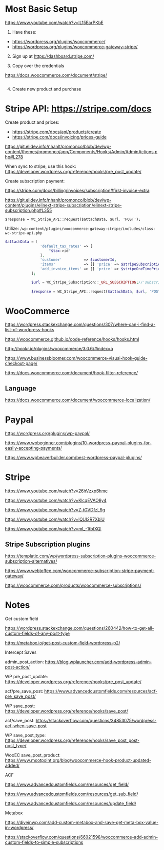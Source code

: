 # Most Basic Setup

https://www.youtube.com/watch?v=lL15EarPKbE

1. Have these: 
- https://wordpress.org/plugins/woocommerce/
- https://wordpress.org/plugins/woocommerce-gateway-stripe/

2. Sign up at https://dashboard.stripe.com/

3. Copy over the credentials

https://docs.woocommerce.com/document/stripe/

![]()

4. Create new product and purchase

# Stripe API: https://stripe.com/docs

Create product and prices: 

- https://stripe.com/docs/api/products/create
- https://stripe.com/docs/invoicing/prices-guide

https://git.elidev.info/nhanlt/promonco/blob/dev/wp-content/themes/promonco/app/Components/Hooks/Admin/AdminActions.php#L278

When sync to stripe, use this hook: https://developer.wordpress.org/reference/hooks/pre_post_update/

Create subscription payment:

https://stripe.com/docs/billing/invoices/subscription#first-invoice-extra
    
https://git.elidev.info/nhanlt/promonco/blob/dev/wp-content/plugins/elinext-stripe-subscription/elinext-stripe-subscription.php#L355

`$response = WC_Stripe_API::request($attachData, $url, 'POST');`

Utilize: `/wp-content/plugins/woocommerce-gateway-stripe/includes/class-wc-stripe-api.php`

```php
$attachData = [
                'default_tax_rates' => [
                    "$tax->id" 
                ],
                'customer'          => $customerId,
                'items'             => [[ 'price' => $stripeSubscriptionPriceId ]], // For subscription
                'add_invoice_items' => [[ 'price' => $stripeOneTimePriceId ]] // For one-time payment
            ];

            $url = WC_Stripe_Subscription::_URL_SUBSCRIPTION;//'subscriptions'
            
            $response = WC_Stripe_API::request($attachData, $url, 'POST');
```

# WooCommerce

https://wordpress.stackexchange.com/questions/307/where-can-i-find-a-list-of-wordpress-hooks

https://woocommerce.github.io/code-reference/hooks/hooks.html

http://hookr.io/plugins/woocommerce/3.0.6/#index=a

https://www.businessbloomer.com/woocommerce-visual-hook-guide-checkout-page/

https://docs.woocommerce.com/document/hook-filter-reference/

## Language

https://docs.woocommerce.com/document/woocommerce-localization/

# Paypal

https://wordpress.org/plugins/wp-paypal/

https://www.wpbeginner.com/plugins/10-wordpress-paypal-plugins-for-easily-accepting-payments/

https://www.wpbeaverbuilder.com/best-wordpress-paypal-plugins/

# Stripe

https://www.youtube.com/watch?v=26hVzxp6hmc

https://www.youtube.com/watch?v=KlcqEVAO8y4

https://www.youtube.com/watch?v=Z-tGVDfzL9g

https://www.youtube.com/watch?v=lQUI2R7XbiU

https://www.youtube.com/watch?v=mI_-1tbIXQI

## Stripe Subscription plugins

https://templatic.com/wp/wordpress-subscription-plugins-woocommerce-subscription-alternatives/

https://www.webtoffee.com/woocommerce-subscription-stripe-payment-gateway/

https://woocommerce.com/products/woocommerce-subscriptions/

# Notes

Get custom field

https://wordpress.stackexchange.com/questions/260442/how-to-get-all-custom-fields-of-any-post-type

https://metabox.io/get-post-custom-field-wordpress-p2/

Intercept Saves

admin_post_action: https://blog.wplauncher.com/add-wordpress-admin-post-action/

WP pre_post_update: https://developer.wordpress.org/reference/hooks/pre_post_update/

acf/pre_save_post: https://www.advancedcustomfields.com/resources/acf-pre_save_post/

WP save_post: https://developer.wordpress.org/reference/hooks/save_post/

acf/save_post: https://stackoverflow.com/questions/34853075/wordpress-acf-when-save-post

WP save_post_type: https://developer.wordpress.org/reference/hooks/save_post_post-post_type/

WooEC save_post_product: https://www.mootpoint.org/blog/woocommerce-hook-product-updated-added/

ACF

https://www.advancedcustomfields.com/resources/get_field/

https://www.advancedcustomfields.com/resources/get_sub_field/

https://www.advancedcustomfields.com/resources/update_field/

Metabox

https://diveinwp.com/add-custom-metabox-and-save-get-meta-box-value-in-wordpress/

https://stackoverflow.com/questions/66021598/woocommerce-add-admin-custom-fields-to-simple-subscriptions
